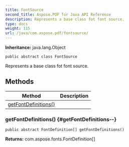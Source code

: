 ```yaml
---
title: FontSource
second_title: Aspose.PDF for Java API Reference
description: Represents a base class fot font source.
type: docs
weight: 115
url: /java/com.aspose.pdf/fontsource/
---
```

**Inheritance:**
java.lang.Object
```
public abstract class FontSource
```

Represents a base class fot font source.
## Methods

| Method | Description |
| --- | --- |
| [getFontDefinitions()](#getFontDefinitions--) |  |
### getFontDefinitions() {#getFontDefinitions--}
```
public abstract FontDefinition[] getFontDefinitions()
```




**Returns:**
com.aspose.fonts.FontDefinition[]
